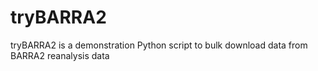 # tryBARRA2
tryBARRA2 is a demonstration Python script to bulk download data from BARRA2 reanalysis data

